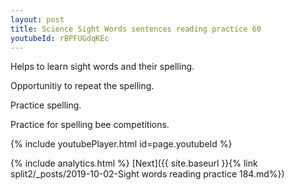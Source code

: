 ```yaml
---
layout: post
title: Science Sight Words sentences reading practice 60
youtubeId: rBPFUGdqKEc
---
```

 
 
Helps to learn sight words and their spelling.

Opportunitiy to repeat the spelling. 

Practice spelling. 
 
Practice for spelling bee competitions. 
 
{% include youtubePlayer.html id=page.youtubeId %}
 
 
{% include analytics.html %} 
[Next]({{ site.baseurl }}{% link  split2/_posts/2019-10-02-Sight words reading practice 184.md%})
 
